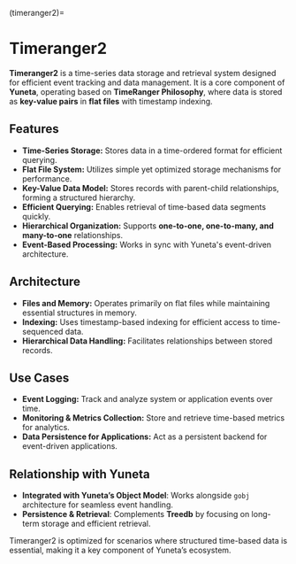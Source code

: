 (timeranger2)=
# **Timeranger2**

**Timeranger2** is a time-series data storage and retrieval system designed for efficient event tracking and data management. It is a core component of **Yuneta**, operating based on **TimeRanger Philosophy**, where data is stored as **key-value pairs** in **flat files** with timestamp indexing.

## Features

- **Time-Series Storage:** Stores data in a time-ordered format for efficient querying.
- **Flat File System:** Utilizes simple yet optimized storage mechanisms for performance.
- **Key-Value Data Model:** Stores records with parent-child relationships, forming a structured hierarchy.
- **Efficient Querying:** Enables retrieval of time-based data segments quickly.
- **Hierarchical Organization:** Supports **one-to-one, one-to-many, and many-to-one** relationships.
- **Event-Based Processing:** Works in sync with Yuneta's event-driven architecture.

## Architecture

- **Files and Memory:** Operates primarily on flat files while maintaining essential structures in memory.
- **Indexing:** Uses timestamp-based indexing for efficient access to time-sequenced data.
- **Hierarchical Data Handling:** Facilitates relationships between stored records.

## Use Cases

- **Event Logging:** Track and analyze system or application events over time.
- **Monitoring & Metrics Collection:** Store and retrieve time-based metrics for analytics.
- **Data Persistence for Applications:** Act as a persistent backend for event-driven applications.

## Relationship with Yuneta

- **Integrated with Yuneta’s Object Model**: Works alongside `gobj` architecture for seamless event handling.
- **Persistence & Retrieval**: Complements **Treedb** by focusing on long-term storage and efficient retrieval.

Timeranger2 is optimized for scenarios where structured time-based data is essential, making it a key component of Yuneta’s ecosystem.
